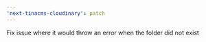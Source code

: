 ```yaml
---
'next-tinacms-cloudinary': patch
---
```


Fix issue where it would throw an error when the folder did not exist
